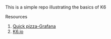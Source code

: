This is a simple repo illustrating the basics of K6

Resources
1. [Quick pizza-Grafana](https://quickpizza.grafana.com/)
2. [K6.io](https://k6.io/)